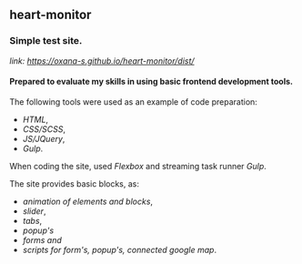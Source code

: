 ## heart-monitor
### Simple test site.
*link: https://oxana-s.github.io/heart-monitor/dist/*

#### Prepared to evaluate my skills in using basic frontend development tools.

The following tools were used as an example of code preparation:   
 - *HTML*, 
 - *CSS/SCSS*, 
 - *JS/JQuery*, 
 - *Gulp*.      

When coding the site, used *Flexbox* and streaming task runner *Gulp*.

The site provides basic blocks, as:
- *animation of elements and blocks*, 
- *slider*, 
- *tabs*,
- *popup's*
- *forms and* 
- *scripts for form's, popup's, connected google map*.
